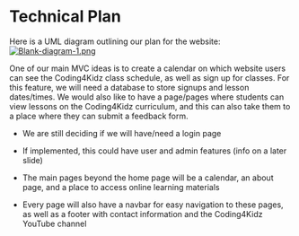 # Technical Plan

Here is a UML diagram outlining our plan for the website:
[![Blank-diagram-1.png](https://i.postimg.cc/9FJVZs7W/Blank-diagram-1.png)](https://postimg.cc/QH9Rr4mP)


One of our main MVC ideas is to create a calendar on which website users can see the Coding4Kidz class schedule, as well as sign up for classes. For this feature, we will need a database to store signups and lesson dates/times.
We would also like to have a page/pages where students can view lessons on the Coding4Kidz curriculum, and this can also take them to a place where they can submit a feedback form.

* We are still deciding if we will have/need a login page

* If implemented, this could have user and admin features (info on a later slide)

* The main pages beyond the home page will be a calendar, an about page, and a place to access online learning materials

* Every page will also have a navbar for easy navigation to these pages, as well as a footer with contact information and the Coding4Kidz YouTube channel
